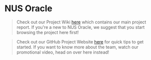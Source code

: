 # NUS Oracle

> Check out our Project Wiki [here](https://github.com/nus-mtp/nus-oracle/wiki) which contains our main project report. If you're a new to NUS Oracle, we suggest that you start browsing the project here first!         

      
> Check out our GitHub Project Website [here](https://nus-mtp.github.io/nus-oracle/) for quick tips to get started. If you want to know more about the team, watch our promotional video, head on over here instead!      

